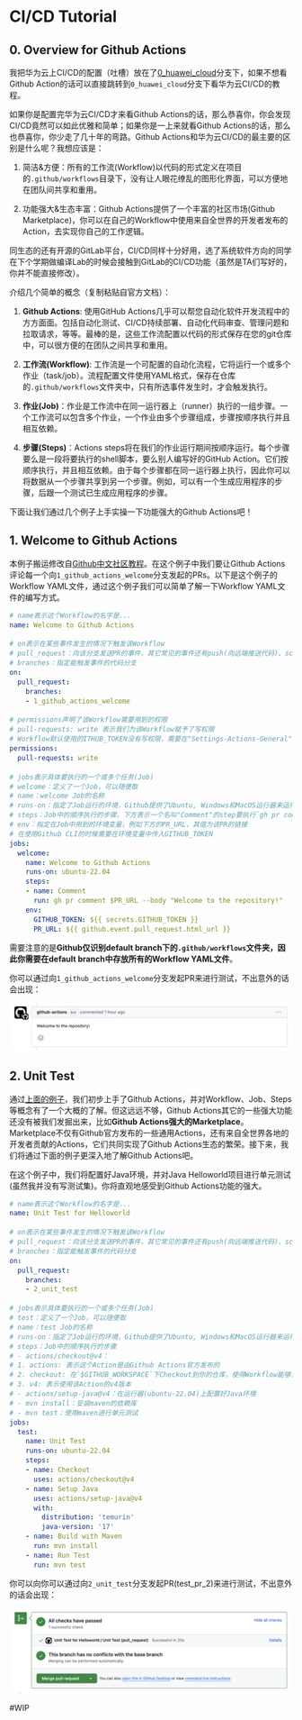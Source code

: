 # CI/CD Tutorial

## 0. Overview for Github Actions

我把华为云上CI/CD的配置（吐槽）放在了[0_huawei_cloud](https://github.com/Electronic-Waste/cicd_tutorial/tree/0_huawei_cloud)分支下，如果不想看Github Action的话可以直接跳转到`0_huawei_cloud`分支下看华为云CI/CD的教程。

如果你是配置完华为云CI/CD才来看Github Actions的话，那么恭喜你，你会发现CI/CD竟然可以如此优雅和简单；如果你是一上来就看Github Actions的话，那么也恭喜你，你少走了几十年的弯路。Github Actions和华为云CI/CD的最主要的区别是什么呢？我想应该是：

1. 简洁&方便：所有的工作流(Workflow)以代码的形式定义在项目的`.github/workflows`目录下，没有让人眼花缭乱的图形化界面，可以方便地在团队间共享和重用。

2. 功能强大&生态丰富：Github Actions提供了一个丰富的社区市场(Github Marketplace)，你可以在自己的Workflow中使用来自全世界的开发者发布的Action，去实现你自己的工作逻辑。

同生态的还有开源的GitLab平台，CI/CD同样十分好用，选了系统软件方向的同学在下个学期做编译Lab的时候会接触到GitLab的CI/CD功能（虽然是TA们写好的，你并不能直接修改）。

介绍几个简单的概念（复制粘贴自官方文档）：

1. **Github Actions**: 使用GitHub Actions几乎可以帮您自动化软件开发流程中的方方面面。包括自动化测试、CI/CD持续部署、自动化代码审查、管理问题和拉取请求，等等。最棒的是，这些工作流配置以代码的形式保存在您的git仓库中，可以很方便的在团队之间共享和重用。

2. **工作流(Workflow)**: 工作流是一个可配置的自动化流程，它将运行一个或多个作业（task/job）。流程配置文件使用YAML格式，保存在仓库的`.github/workflows`文件夹中，只有所选事件发生时，才会触发执行。

3. **作业(Job)**：作业是工作流中在同一运行器上（runner）执行的一组步骤。一个工作流可以包含多个作业，一个作业由多个步骤组成，步骤按顺序执行并且相互依赖。

4. **步骤(Steps)**：Actions steps将在我们的作业运行期间按顺序运行。每个步骤要么是一段将要执行的shell脚本，要么别人编写好的GitHub Action。它们按顺序执行，并且相互依赖。由于每个步骤都在同一运行器上执行，因此你可以将数据从一个步骤共享到另一个步骤。例如，可以有一个生成应用程序的步骤，后跟一个测试已生成应用程序的步骤。

下面让我们通过几个例子上手实操一下功能强大的Github Actions吧！

## 1. Welcome to Github Actions

本例子搬运修改自[Github中文社区教程](https://www.github-zh.com/getting-started/hello-github-actions)。在这个例子中我们要让Github Actions评论每一个向`1_github_actions_welcome`分支发起的PRs。以下是这个例子的Workflow YAML文件，通过这个例子我们可以简单了解一下Workflow YAML文件的编写方式。

```YAML
# name表示这个Workflow的名字是...
name: Welcome to Github Actions 

# on表示在某些事件发生的情况下触发该Workflow
# pull_request：向该分支发送PR的事件，其它常见的事件还有push(向远端推送代码)、schedule(定时执行)
# branches：指定能触发事件的代码分支
on: 
  pull_request:
    branches:
    - 1_github_actions_welcome

# permissions声明了该Workflow需要用到的权限
# pull-requests: write 表示我们为该Workflow赋予了写权限
# Workflow默认使用的ITHUB_TOKEN没有写权限，需要在"Settings-Actions-General"中打开Workflow的write权限
permissions:
  pull-requests: write

# jobs表示具体要执行的一个或多个任务(Job)
# welcome：定义了一个Job，可以随便取
# name：welcome Job的名称
# runs-on：指定了Job运行的环境，Github提供了Ubuntu, Windows和MacOS运行器来运行Job
# steps：Job中的顺序执行的步骤，下方表示一个名叫"Comment"的step要执行`gh pr comment`命令
# env：指定在Job中用到的环境变量，例如下方的PR_URL，其值为该PR的链接
# 在使用Github CLI的时候需要在环境变量中传入GITHUB_TOKEN
jobs:
  welcome:
    name: Welcome to Github Actions
    runs-on: ubuntu-22.04
    steps:
    - name: Comment
      run: gh pr comment $PR_URL --body "Welcome to the repository!"
    env:
      GITHUB_TOKEN: ${{ secrets.GITHUB_TOKEN }}
      PR_URL: ${{ github.event.pull_request.html_url }}
```

需要注意的是**Github仅识别default branch下的`.github/workflows`文件夹，因此你需要在default branch中存放所有的Workflow YAML文件**。

你可以通过向`1_github_actions_welcome`分支发起PR来进行测试，不出意外的话会出现：

![](./img/welcome.png)

## 2. Unit Test

通过[上面的例子](#1-welcome-to-github-actions)，我们初步上手了Github Actions，并对Workflow、Job、Steps等概念有了一个大概的了解。但这远远不够，Github Actions其它的一些强大功能还没有被我们发掘出来，比如**Github Actions强大的Marketplace**。Marketplace不仅有Github官方发布的一些通用Actions，还有来自全世界各地的开发者贡献的Actions，它们共同实现了Github Actions生态的繁荣。接下来，我们将通过下面的例子更深入地了解Github Actions吧。

在这个例子中，我们将配置好Java环境，并对Java Helloworld项目进行单元测试(虽然我并没有写测试集)。你将直观地感受到Github Actions功能的强大。

```YAML
# name表示这个Workflow的名字是...
name: Unit Test for Helloworld

# on表示在某些事件发生的情况下触发该Workflow
# pull_request：向该分支发送PR的事件，其它常见的事件还有push(向远端推送代码)、schedule(定时执行)
# branches：指定能触发事件的代码分支
on:
  pull_request:
    branches:
    - 2_unit_test

# jobs表示具体要执行的一个或多个任务(Job)
# test：定义了一个Job，可以随便取
# name：test Job的名称
# runs-on：指定了Job运行的环境，Github提供了Ubuntu, Windows和MacOS运行器来运行Job
# steps：Job中的顺序执行的步骤
# - actions/checkout@v4：
# 1. actions: 表示这个Action是由Github Actions官方发布的
# 2. checkout: 在`$GITHUB_WORKSPACE`下Checkout到你的仓库，使得Workflow能够访问仓库
# 3. v4: 表示使用该Action的v4版本
# - actions/setup-java@v4：在运行器(ubuntu-22.04)上配置好Java环境
# - mvn install：安装maven的依赖库
# - mvn test：使用maven进行单元测试
jobs:
  test:
    name: Unit Test
    runs-on: ubuntu-22.04
    steps:
    - name: Checkout
      uses: actions/checkout@v4
    - name: Setup Java
      uses: actions/setup-java@v4
      with:
        distribution: 'temurin'
        java-version: '17'
    - name: Build with Maven
      run: mvn install
    - name: Run Test
      run: mvn test
```

你可以向你可以通过向`2_unit_test`分支发起PR(test_pr_2)来进行测试，不出意外的话会出现：

![](./img/unit_test.png)

\#WIP
